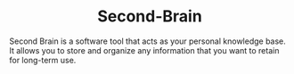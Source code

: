 


<p align="center">
<h1 align="center">Second-Brain</h1>
</p>
Second Brain is a software tool that acts as your personal knowledge base. It allows you to store and organize any information that you want to retain for long-term use.

